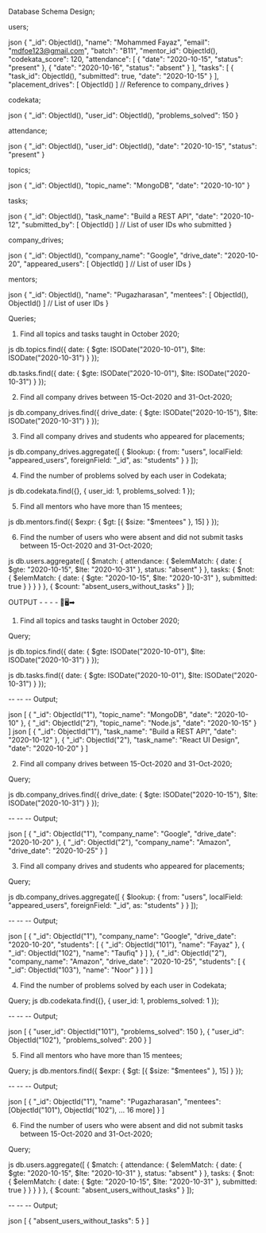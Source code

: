 Database Schema Design;

users;

json
{
  "_id": ObjectId(),
  "name": "Mohammed Fayaz",
  "email": "mdfoe123@gmail.com",
  "batch": "B11",
  "mentor_id": ObjectId(),
  "codekata_score": 120,
  "attendance": [
    { "date": "2020-10-15", "status": "present" },
    { "date": "2020-10-16", "status": "absent" }
  ],
  "tasks": [
    { "task_id": ObjectId(), "submitted": true, "date": "2020-10-15" }
  ],
  "placement_drives": [ ObjectId() ]  // Reference to company_drives
}


codekata;

json
{
  "_id": ObjectId(),
  "user_id": ObjectId(),
  "problems_solved": 150
}


attendance;

json
{
  "_id": ObjectId(),
  "user_id": ObjectId(),
  "date": "2020-10-15",
  "status": "present"
}

topics;

json
{
  "_id": ObjectId(),
  "topic_name": "MongoDB",
  "date": "2020-10-10"
}

tasks;

json
{
  "_id": ObjectId(),
  "task_name": "Build a REST API",
  "date": "2020-10-12",
  "submitted_by": [ ObjectId() ]  // List of user IDs who submitted
}

company_drives;

json
{
  "_id": ObjectId(),
  "company_name": "Google",
  "drive_date": "2020-10-20",
  "appeared_users": [ ObjectId() ] // List of user IDs
}

mentors;

json
{
  "_id": ObjectId(),
  "name": "Pugazharasan",
  "mentees": [ ObjectId(), ObjectId() ]  // List of user IDs
}

Queries;

1. Find all topics and tasks taught in October 2020;

js
db.topics.find({ 
  date: { $gte: ISODate("2020-10-01"), $lte: ISODate("2020-10-31") } 
});

db.tasks.find({ 
  date: { $gte: ISODate("2020-10-01"), $lte: ISODate("2020-10-31") } 
});

2. Find all company drives between 15-Oct-2020 and 31-Oct-2020;

js
db.company_drives.find({
  drive_date: { $gte: ISODate("2020-10-15"), $lte: ISODate("2020-10-31") }
});

3. Find all company drives and students who appeared for placements;

js
db.company_drives.aggregate([
  {
    $lookup: {
      from: "users",
      localField: "appeared_users",
      foreignField: "_id",
      as: "students"
    }
  }
]);

4. Find the number of problems solved by each user in Codekata;

js
db.codekata.find({}, { user_id: 1, problems_solved: 1 });

5. Find all mentors who have more than 15 mentees;

js
db.mentors.find({ 
  $expr: { $gt: [{ $size: "$mentees" }, 15] } 
});

6. Find the number of users who were absent and did not submit tasks between 15-Oct-2020 and 31-Oct-2020;

js
db.users.aggregate([
  {
    $match: {
      attendance: {
        $elemMatch: { date: { $gte: "2020-10-15", $lte: "2020-10-31" }, status: "absent" }
      },
      tasks: {
        $not: {
          $elemMatch: { date: { $gte: "2020-10-15", $lte: "2020-10-31" }, submitted: true }
        }
      }
    }
  },
  {
    $count: "absent_users_without_tasks"
  }
]);




OUTPUT - - - - 🔗🖥️➡




1. Find all topics and tasks taught in October 2020;

Query;

js
db.topics.find({ 
  date: { $gte: ISODate("2020-10-01"), $lte: ISODate("2020-10-31") } 
});

js
db.tasks.find({ 
  date: { $gte: ISODate("2020-10-01"), $lte: ISODate("2020-10-31") } 
});

 -- -- -- Output;

json
[
  { "_id": ObjectId("1"), "topic_name": "MongoDB", "date": "2020-10-10" },
  { "_id": ObjectId("2"), "topic_name": "Node.js", "date": "2020-10-15" }
]
json
[
  { "_id": ObjectId("1"), "task_name": "Build a REST API", "date": "2020-10-12" },
  { "_id": ObjectId("2"), "task_name": "React UI Design", "date": "2020-10-20" }
]

2. Find all company drives between 15-Oct-2020 and 31-Oct-2020;

Query;

js
db.company_drives.find({
  drive_date: { $gte: ISODate("2020-10-15"), $lte: ISODate("2020-10-31") }
});

 -- -- -- Output;

json
[
  { "_id": ObjectId("1"), "company_name": "Google", "drive_date": "2020-10-20" },
  { "_id": ObjectId("2"), "company_name": "Amazon", "drive_date": "2020-10-25" }
]

3. Find all company drives and students who appeared for placements;

Query;

js
db.company_drives.aggregate([
  {
    $lookup: {
      from: "users",
      localField: "appeared_users",
      foreignField: "_id",
      as: "students"
    }
  }
]);

 -- -- -- Output;

json
[
  {
    "_id": ObjectId("1"),
    "company_name": "Google",
    "drive_date": "2020-10-20",
    "students": [
      { "_id": ObjectId("101"), "name": "Fayaz" },
      { "_id": ObjectId("102"), "name": "Taufiq" }
    ]
  },
  {
    "_id": ObjectId("2"),
    "company_name": "Amazon",
    "drive_date": "2020-10-25",
    "students": [
      { "_id": ObjectId("103"), "name": "Noor" }
    ]
  }
]

4. Find the number of problems solved by each user in Codekata;

Query;
js
db.codekata.find({}, { user_id: 1, problems_solved: 1 });
 
 -- -- -- Output;

json
[
  { "user_id": ObjectId("101"), "problems_solved": 150 },
  { "user_id": ObjectId("102"), "problems_solved": 200 }
]

5. Find all mentors who have more than 15 mentees;

Query;
js
db.mentors.find({ 
  $expr: { $gt: [{ $size: "$mentees" }, 15] } 
});

 -- -- -- Output;

json
[
  { "_id": ObjectId("1"), "name": "Pugazharasan", "mentees": [ObjectId("101"), ObjectId("102"), ... 16 more] }
]

6. Find the number of users who were absent and did not submit tasks between 15-Oct-2020 and 31-Oct-2020;

Query;

js
db.users.aggregate([
  {
    $match: {
      attendance: {
        $elemMatch: { date: { $gte: "2020-10-15", $lte: "2020-10-31" }, status: "absent" }
      },
      tasks: {
        $not: {
          $elemMatch: { date: { $gte: "2020-10-15", $lte: "2020-10-31" }, submitted: true }
        }
      }
    }
  },
  {
    $count: "absent_users_without_tasks"
  }
]);

 -- -- -- Output;

json
[
  { "absent_users_without_tasks": 5 }
]